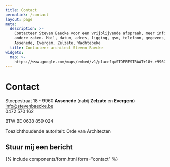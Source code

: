 ```yaml
---
title: Contact
permalink: /contact
layout: page
meta:
  description: >-
    Contacteer Steven Baecke voor een vrijblijvende afspraak, meer informatie of
    andere zaken. Mail, datum, adres, ligging, gsm, telefoon, gegevens, visite.
    Assenede, Evergem, Zelzate, Wachtebeke
  title: Contacteer architect Steven Baecke
widgets:
  map: >-
    https://www.google.com/maps/embed/v1/place?q=STOEPESTRAAT+18+-+9960+ASSENEDE
---
```

# Contact

Stoepestraat 18 - 9960 **Assenede** (nabij **Zelzate** en **Evergem**)\
info@stevenbaecke.be \
0472 570 162

BTW BE 0638 859 024

Toezichthoudende autoriteit: Orde van Architecten

## Stuur mij een bericht

{% include components/form.html form="contact" %}
